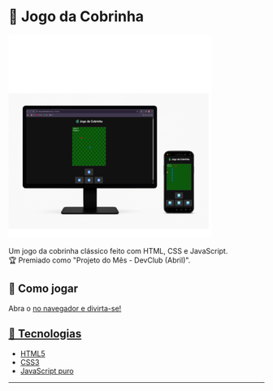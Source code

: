 # 🐍 Jogo da Cobrinha

<img src="./assets/Jogo-da-cobrinha-readme.png" alt="Jogo da Cobrinha" width="400"/>

Um jogo da cobrinha clássico feito com HTML, CSS e JavaScript.  
🏆 Premiado como "Projeto do Mês - DevClub (Abril)".

## 🚀 Como jogar
Abra o <a href="https://alansantos401.github.io/Jogo-Cobrinha/" target="_blank" rel="noopener noreferrer"> no navegador e divirta-se!

## 📁 Tecnologias
- HTML5
- CSS3
- JavaScript puro

---


